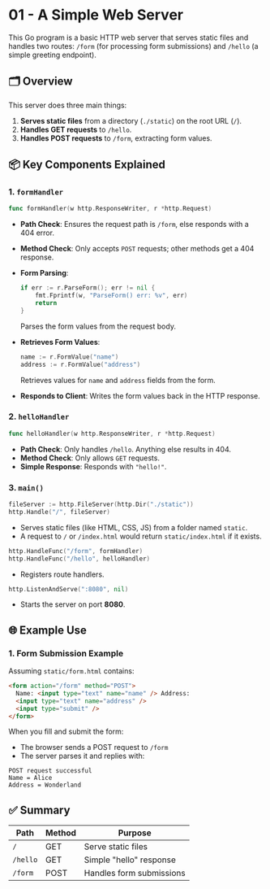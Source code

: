 # 01 - A Simple Web Server

This Go program is a basic HTTP web server that serves static files and handles two routes: `/form` (for processing form submissions) and `/hello` (a simple greeting endpoint).

## 🗂️ Overview

This server does three main things:

1. **Serves static files** from a directory (`./static`) on the root URL (`/`).
2. **Handles GET requests** to `/hello`.
3. **Handles POST requests** to `/form`, extracting form values.

## 📦 Key Components Explained

### 1. **`formHandler`**

```go
func formHandler(w http.ResponseWriter, r *http.Request)
```

- **Path Check**: Ensures the request path is `/form`, else responds with a 404 error.

- **Method Check**: Only accepts `POST` requests; other methods get a 404 response.

- **Form Parsing**:

  ```go
  if err := r.ParseForm(); err != nil {
      fmt.Fprintf(w, "ParseForm() err: %v", err)
      return
  }
  ```

  Parses the form values from the request body.

- **Retrieves Form Values**:

  ```go
  name := r.FormValue("name")
  address := r.FormValue("address")
  ```

  Retrieves values for `name` and `address` fields from the form.

- **Responds to Client**: Writes the form values back in the HTTP response.

### 2. **`helloHandler`**

```go
func helloHandler(w http.ResponseWriter, r *http.Request)
```

- **Path Check**: Only handles `/hello`. Anything else results in 404.
- **Method Check**: Only allows `GET` requests.
- **Simple Response**: Responds with `"hello!"`.

### 3. **`main()`**

```go
fileServer := http.FileServer(http.Dir("./static"))
http.Handle("/", fileServer)
```

- Serves static files (like HTML, CSS, JS) from a folder named `static`.
- A request to `/` or `/index.html` would return `static/index.html` if it exists.

```go
http.HandleFunc("/form", formHandler)
http.HandleFunc("/hello", helloHandler)
```

- Registers route handlers.

```go
http.ListenAndServe(":8080", nil)
```

- Starts the server on port **8080**.

## 🌐 Example Use

### 1. **Form Submission Example**

Assuming `static/form.html` contains:

```html
<form action="/form" method="POST">
  Name: <input type="text" name="name" /> Address:
  <input type="text" name="address" />
  <input type="submit" />
</form>
```

When you fill and submit the form:

- The browser sends a POST request to `/form`
- The server parses it and replies with:

```
POST request successful
Name = Alice
Address = Wonderland
```

## ✅ Summary

| Path     | Method | Purpose                  |
| -------- | ------ | ------------------------ |
| `/`      | GET    | Serve static files       |
| `/hello` | GET    | Simple "hello" response  |
| `/form`  | POST   | Handles form submissions |

